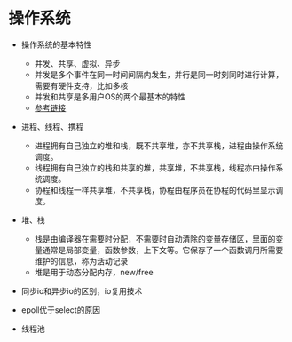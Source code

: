 # 操作系统

* 操作系统的基本特性
  * 并发、共享、虚拟、异步
  * 并发是多个事件在同一时间间隔内发生，并行是同一时刻同时进行计算，需要有硬件支持，比如多核
  * 并发和共享是多用户OS的两个最基本的特性
  * [参考链接](https://blog.csdn.net/gh6267/article/details/77891736)

* 进程、线程、携程
  * 进程拥有自己独立的堆和栈，既不共享堆，亦不共享栈，进程由操作系统调度。
  * 线程拥有自己独立的栈和共享的堆，共享堆，不共享栈，线程亦由操作系统调度。
  * 协程和线程一样共享堆，不共享栈，协程由程序员在协程的代码里显示调度。

* 堆、栈
  * 栈是由编译器在需要时分配，不需要时自动清除的变量存储区，里面的变量通常是局部变量，函数参数，上下文等。它保存了一个函数调用所需要维护的信息，称为活动记录
  * 堆是用于动态分配内存，new/free

* 同步io和异步io的区别，io复用技术
* epoll优于select的原因
* 线程池